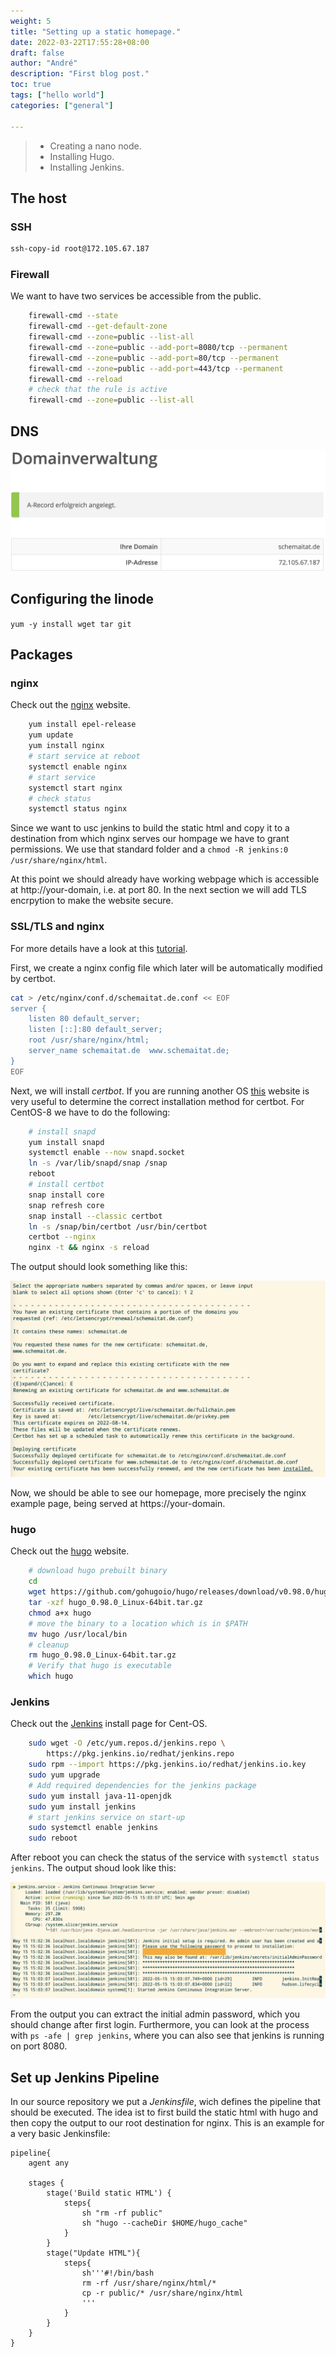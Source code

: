 ```yaml
---
weight: 5
title: "Setting up a static homepage."
date: 2022-03-22T17:55:28+08:00
draft: false
author: "André"
description: "First blog post."
toc: true
tags: ["hello world"]
categories: ["general"]

---
```

>- Creating a nano node.
>- Installing Hugo.
>- Installing Jenkins.

## The host
### SSH

```bash
ssh-copy-id root@172.105.67.187 
```

### Firewall

We want to have two services be accessible from the public. 

```bash
    firewall-cmd --state
    firewall-cmd --get-default-zone
    firewall-cmd --zone=public --list-all
    firewall-cmd --zone=public --add-port=8080/tcp --permanent
    firewall-cmd --zone=public --add-port=80/tcp --permanent
    firewall-cmd --zone=public --add-port=443/tcp --permanent
    firewall-cmd --reload
    # check that the rule is active
    firewall-cmd --zone=public --list-all
```

## DNS

![homepage-dsn](homepage-dsn.png)


## Configuring the linode

`yum -y install wget tar git`

## Packages

### nginx

Check out the [nginx](https://docs.nginx.com/nginx/admin-guide/installing-nginx/installing-nginx-open-source/) website.

```bash
    yum install epel-release
    yum update
    yum install nginx
    # start service at reboot
    systemctl enable nginx
    # start service
    systemctl start nginx
    # check status
    systemctl status nginx
```

Since we want to usc jenkins to build the static html and copy it to a destination from which nginx serves our hompage we have to grant permissions. We use that standard folder and a `chmod -R jenkins:0 /usr/share/nginx/html`.

At this point we should already have working webpage which is accessible at http://your-domain, i.e. at port 80. In the next section we will add TLS encrpytion to make the website secure.

### SSL/TLS and nginx 

For more details have a look at this [tutorial](https://www.nginx.com/blog/using-free-ssltls-certificates-from-lets-encrypt-with-nginx/). 

First, we create a nginx config file which later will be automatically modified by certbot.

```bash
cat > /etc/nginx/conf.d/schemaitat.de.conf << EOF
server {
    listen 80 default_server;
    listen [::]:80 default_server;
    root /usr/share/nginx/html;
    server_name schemaitat.de  www.schemaitat.de;
}
EOF
```

Next, we will install *certbot*. If you are running another OS [this](https://certbot.eff.org/instructions?ws=nginx&os=centosrhel8) website is very useful to determine the correct installation method for certbot. For CentOS-8 we have to do the following:

```bash
    # install snapd
    yum install snapd
    systemctl enable --now snapd.socket
    ln -s /var/lib/snapd/snap /snap
    reboot
    # install certbot
    snap install core
    snap refresh core
    snap install --classic certbot
    ln -s /snap/bin/certbot /usr/bin/certbot
    certbot --nginx
    nginx -t && nginx -s reload
```

The output should look something like this:

![nginx-confg](nginx-conf.png)

Now, we should be able to see our homepage, more precisely the nginx example page, being served at https://your-domain.

### hugo

Check out the [hugo](https://gohugo.io/) website.

```bash
    # download hugo prebuilt binary
    cd
    wget https://github.com/gohugoio/hugo/releases/download/v0.98.0/hugo_0.98.0_Linux-64bit.tar.gz 
    tar -xzf hugo_0.98.0_Linux-64bit.tar.gz
    chmod a+x hugo
    # move the binary to a location which is in $PATH
    mv hugo /usr/local/bin
    # cleanup
    rm hugo_0.98.0_Linux-64bit.tar.gz
    # Verify that hugo is executable
    which hugo
```

### Jenkins

Check out the [Jenkins](https://www.jenkins.io/doc/book/installing/linux/#red-hat-centos) install page for Cent-OS.

```bash
    sudo wget -O /etc/yum.repos.d/jenkins.repo \
        https://pkg.jenkins.io/redhat/jenkins.repo
    sudo rpm --import https://pkg.jenkins.io/redhat/jenkins.io.key
    sudo yum upgrade
    # Add required dependencies for the jenkins package
    sudo yum install java-11-openjdk
    sudo yum install jenkins
    # start jenkins service on start-up
    sudo systemctl enable jenkins
    sudo reboot
```

After reboot you can check the status of the service with `systemctl status jenkins`. The output shoud look like this: 

![jenkins-status](jenkins-status.png)

From the output you can extract the initial admin password, which you should change after first login. Furthermore, you can look at the process with `ps -afe | grep jenkins`, where you can also see that jenkins is running on port 8080.

## Set up Jenkins Pipeline

In our source repository we put a *Jenkinsfile*, wich defines the pipeline that should be executed. The idea ist to first build the static html with hugo and then copy the output to our root destination for nginx. This is an example for a very basic Jenkinsfile:
```jenkinsfile
pipeline{
    agent any

    stages {
        stage('Build static HTML') {
			steps{
                sh "rm -rf public"
                sh "hugo --cacheDir $HOME/hugo_cache"
			}
		}   
        stage("Update HTML"){
            steps{
                sh'''#!/bin/bash
                rm -rf /usr/share/nginx/html/*
                cp -r public/* /usr/share/nginx/html
                '''
            }
        }
    }        
}
```
